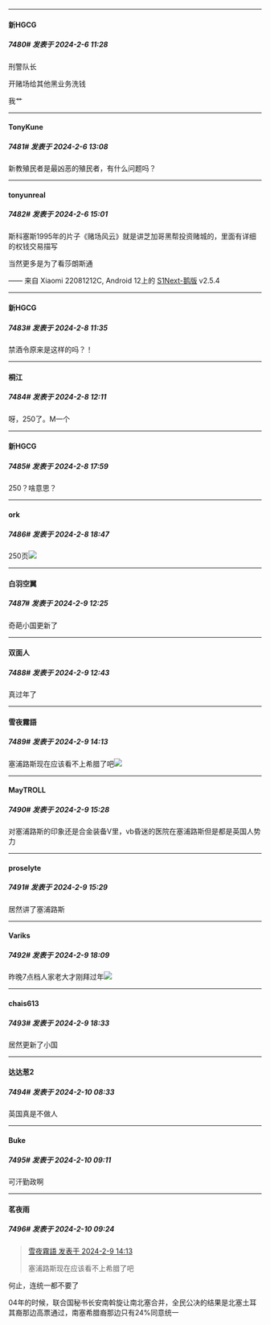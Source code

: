*****

####  新HGCG  
##### 7480#       发表于 2024-2-6 11:28

刑警队长

开赌场给其他黑业务洗钱

我艹


*****

####  TonyKune  
##### 7481#       发表于 2024-2-6 13:08

新教殖民者是最凶恶的殖民者，有什么问题吗？


*****

####  tonyunreal  
##### 7482#       发表于 2024-2-6 15:01

斯科塞斯1995年的片子《赌场风云》就是讲芝加哥黑帮投资赌城的，里面有详细的权钱交易描写

当然更多是为了看莎朗斯通

—— 来自 Xiaomi 22081212C, Android 12上的 [S1Next-鹅版](https://github.com/ykrank/S1-Next/releases) v2.5.4

*****

####  新HGCG  
##### 7483#       发表于 2024-2-8 11:35

禁酒令原来是这样的吗？！


*****

####  桐江  
##### 7484#       发表于 2024-2-8 12:11

呀，250了。M一个


*****

####  新HGCG  
##### 7485#       发表于 2024-2-8 17:59

250？啥意思？


*****

####  ork  
##### 7486#       发表于 2024-2-8 18:47

250页<img src="https://static.saraba1st.com/image/smiley/face2017/034.png" referrerpolicy="no-referrer">


*****

####  白羽空翼  
##### 7487#       发表于 2024-2-9 12:25

奇葩小国更新了


*****

####  双面人  
##### 7488#       发表于 2024-2-9 12:43

真过年了


*****

####  雪夜霧語  
##### 7489#       发表于 2024-2-9 14:13

塞浦路斯现在应该看不上希腊了吧<img src="https://static.saraba1st.com/image/smiley/face2017/067.png" referrerpolicy="no-referrer">

*****

####  MayTROLL  
##### 7490#       发表于 2024-2-9 15:28

对塞浦路斯的印象还是合金装备V里，vb昏迷的医院在塞浦路斯但是都是英国人势力

*****

####  proselyte  
##### 7491#       发表于 2024-2-9 15:29

居然讲了塞浦路斯


*****

####  Variks  
##### 7492#       发表于 2024-2-9 18:09

昨晚7点档人家老大才刚拜过年<img src="https://static.saraba1st.com/image/smiley/face2017/067.png" referrerpolicy="no-referrer">


*****

####  chais613  
##### 7493#       发表于 2024-2-9 18:33

居然更新了小国


*****

####  达达葱2  
##### 7494#       发表于 2024-2-10 08:33

英国真是不做人


*****

####  Buke  
##### 7495#       发表于 2024-2-10 09:11

可汗勤政啊


*****

####  茗夜雨  
##### 7496#       发表于 2024-2-10 09:24

<blockquote><a href="httphttps://bbs.saraba1st.com/2b/forum.php?mod=redirect&amp;goto=findpost&amp;pid=63922515&amp;ptid=2000025" target="_blank">雪夜霧語 发表于 2024-2-9 14:13</a>

塞浦路斯现在应该看不上希腊了吧</blockquote>
何止，连统一都不要了

04年的时候，联合国秘书长安南斡旋让南北塞合并，全民公决的结果是北塞土耳其裔那边高票通过，南塞希腊裔那边只有24%同意统一


